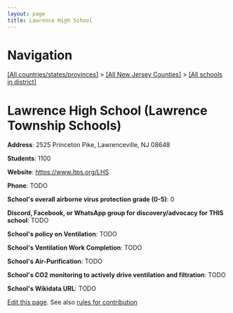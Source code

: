 ```yaml
---
layout: page
title: Lawrence High School
---
```

# Navigation

[[All countries/states/provinces]](../../..) > [[All New Jersey Counties]](../..) > [[All schools in district]](..)

# Lawrence High School (Lawrence Township Schools)

**Address**: 2525 Princeton Pike, Lawrenceville, NJ 08648

**Students**: 1100

**Website**: https://www.ltps.org/LHS

**Phone**: TODO

**School's overall airborne virus protection grade (0-5)**: 0

**Discord, Facebook, or WhatsApp group for discovery/advocacy for THIS school**: TODO

**School's policy on Ventilation**: TODO

**School's Ventilation Work Completion**: TODO

**School's Air-Purification**: TODO

**School's CO2 monitoring to actively drive ventilation and filtration**: TODO

**School's Wikidata URL**: TODO


[Edit this page](https://github.com/ventilate-schools/NJ/edit/main/./Lawrence_Township_Schools/Lawrence_High_School.md). See also [rules for contribution](../../../contribution-rules/)